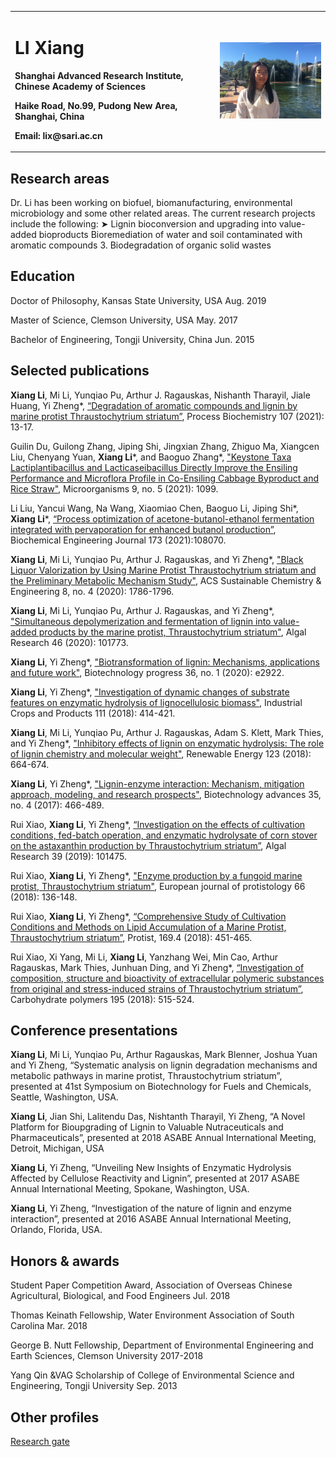 <table border="0">
	<tr>
		<td width="65%">
			<h1>LI Xiang</h1>
			<p><b>Shanghai Advanced Research Institute, Chinese Academy of Sciences</b></p>
			<p><b>Haike Road, No.99, Pudong New Area, Shanghai, China</b></p>
			<p><b>Email: lix@sari.ac.cn</b></p>
		</td>
		<td with="35%">
			<img src="/IMG_5927.JPG" width="100%">
		</td>
	</tr>
	</table>

## Research areas
Dr. Li has been working on biofuel, biomanufacturing, environmental microbiology and some other related areas. The current research projects include the following:
➤ Lignin bioconversion and upgrading into value-added bioproducts
Bioremediation of water and soil contaminated with aromatic compounds
3. Biodegradation of organic solid wastes

## Education
Doctor of Philosophy, Kansas State University, USA      Aug. 2019
	
Master of Science, Clemson University, USA              May. 2017

Bachelor of Engineering, Tongji University, China       Jun. 2015

## Selected publications
**Xiang Li**, Mi Li, Yunqiao Pu, Arthur J. Ragauskas, Nishanth Tharayil, Jiale Huang, Yi Zheng*, [“Degradation of aromatic compounds and lignin by marine protist Thraustochytrium striatum”](https://www.sciencedirect.com/science/article/pii/S1359511321001495), Process Biochemistry 107 (2021): 13-17.

Guilin Du, Guilong Zhang, Jiping Shi, Jingxian Zhang, Zhiguo Ma, Xiangcen Liu, Chenyang Yuan, **Xiang Li***, and Baoguo Zhang*, ["Keystone Taxa Lactiplantibacillus and Lacticaseibacillus Directly Improve the Ensiling Performance and Microflora Profile in Co-Ensiling Cabbage Byproduct and Rice Straw"](https://www.mdpi.com/2076-2607/9/5/1099), Microorganisms 9, no. 5 (2021): 1099.

Li Liu, Yancui Wang, Na Wang, Xiaomiao Chen, Baoguo Li, Jiping Shi*, **Xiang Li***, [“Process optimization of acetone-butanol-ethanol fermentation integrated with pervaporation for enhanced butanol production”](https://www.sciencedirect.com/science/article/pii/S1369703X21001467), Biochemical Engineering Journal 173 (2021):108070.

**Xiang Li**, Mi Li, Yunqiao Pu, Arthur J. Ragauskas, and Yi Zheng*, ["Black Liquor Valorization by Using Marine Protist Thraustochytrium striatum and the Preliminary Metabolic Mechanism Study"](https://pubs.acs.org/doi/abs/10.1021/acssuschemeng.9b05696), ACS Sustainable Chemistry & Engineering 8, no. 4 (2020): 1786-1796.

**Xiang Li**, Mi Li, Yunqiao Pu, Arthur J. Ragauskas, and Yi Zheng*, ["Simultaneous depolymerization and fermentation of lignin into value-added products by the marine protist, Thraustochytrium striatum"](https://www.sciencedirect.com/science/article/pii/S2211926419308811), Algal Research 46 (2020): 101773.

**Xiang Li**, Yi Zheng*, ["Biotransformation of lignin: Mechanisms, applications and future work"](https://aiche.onlinelibrary.wiley.com/doi/10.1002/btpr.2922), Biotechnology progress 36, no. 1 (2020): e2922.

**Xiang Li**, Yi Zheng*, ["Investigation of dynamic changes of substrate features on enzymatic hydrolysis of lignocellulosic biomass"](https://www.sciencedirect.com/science/article/pii/S0926669017307483), Industrial Crops and Products 111 (2018): 414-421.

**Xiang Li**, Mi Li, Yunqiao Pu, Arthur J. Ragauskas, Adam S. Klett, Mark Thies, and Yi Zheng*, ["Inhibitory effects of lignin on enzymatic hydrolysis: The role of lignin chemistry and molecular weight"](https://www.sciencedirect.com/science/article/pii/S0960148118302234), Renewable Energy 123 (2018): 664-674.

**Xiang Li**, Yi Zheng*, ["Lignin-enzyme interaction: Mechanism, mitigation approach, modeling, and research prospects"](https://www.sciencedirect.com/science/article/pii/S0734975017300289), Biotechnology advances 35, no. 4 (2017): 466-489.

Rui Xiao, **Xiang Li**, Yi Zheng*, [“Investigation on the effects of cultivation conditions, fed-batch operation, and enzymatic hydrolysate of corn stover on the astaxanthin production by Thraustochytrium striatum”](https://www.sciencedirect.com/science/article/pii/S2211926418308713), Algal Research 39 (2019): 101475.

Rui Xiao, **Xiang Li**, Yi Zheng*, ["Enzyme production by a fungoid marine protist, Thraustochytrium striatum"](https://www.sciencedirect.com/science/article/pii/S0932473918300853), European journal of protistology 66 (2018): 136-148.

Rui Xiao, **Xiang Li**, Yi Zheng*, [“Comprehensive Study of Cultivation Conditions and Methods on Lipid Accumulation of a Marine Protist, Thraustochytrium striatum”](https://www.sciencedirect.com/science/article/pii/S1434461018300518), Protist, 169.4 (2018): 451-465.

Rui Xiao, Xi Yang, Mi Li, **Xiang Li**, Yanzhang Wei, Min Cao, Arthur Ragauskas, Mark Thies, Junhuan Ding, and Yi Zheng*, [“Investigation of composition, structure and bioactivity of extracellular polymeric substances from original and stress-induced strains of Thraustochytrium striatum”](https://www.sciencedirect.com/science/article/pii/S0144861718305216), Carbohydrate polymers 195 (2018): 515-524.

## Conference presentations
**Xiang Li**, Mi Li, Yunqiao Pu, Arthur Ragauskas, Mark Blenner, Joshua Yuan and Yi Zheng, “Systematic analysis on lignin degradation mechanisms and metabolic pathways in marine protist, Thraustochytrium striatum”, presented at 41st Symposium on Biotechnology for Fuels and Chemicals, Seattle, Washington, USA.

**Xiang Li**, Jian Shi, Lalitendu Das, Nishtanth Tharayil, Yi Zheng, “A Novel Platform for Bioupgrading of Lignin to Valuable Nutraceuticals and Pharmaceuticals”, presented at 2018 ASABE Annual International Meeting, Detroit, Michigan, USA

**Xiang Li**, Yi Zheng, “Unveiling New Insights of Enzymatic Hydrolysis Affected by Cellulose Reactivity and Lignin”, presented at 2017 ASABE Annual International Meeting, Spokane, Washington, USA.

**Xiang Li**, Yi Zheng, “Investigation of the nature of lignin and enzyme interaction”, presented at 2016 ASABE Annual International Meeting, Orlando, Florida, USA. 

## Honors & awards
Student Paper Competition Award, Association of Overseas Chinese Agricultural, Biological, and Food Engineers	Jul. 2018

Thomas Keinath Fellowship, Water Environment Association of South Carolina	Mar. 2018

George B. Nutt Fellowship, Department of Environmental Engineering and Earth Sciences, Clemson University	2017-2018

Yang Qin &VAG Scholarship of College of Environmental Science and Engineering, Tongji University	Sep. 2013

## Other profiles

[Research gate](https://www.researchgate.net/profile/Xiang-Li-282)
